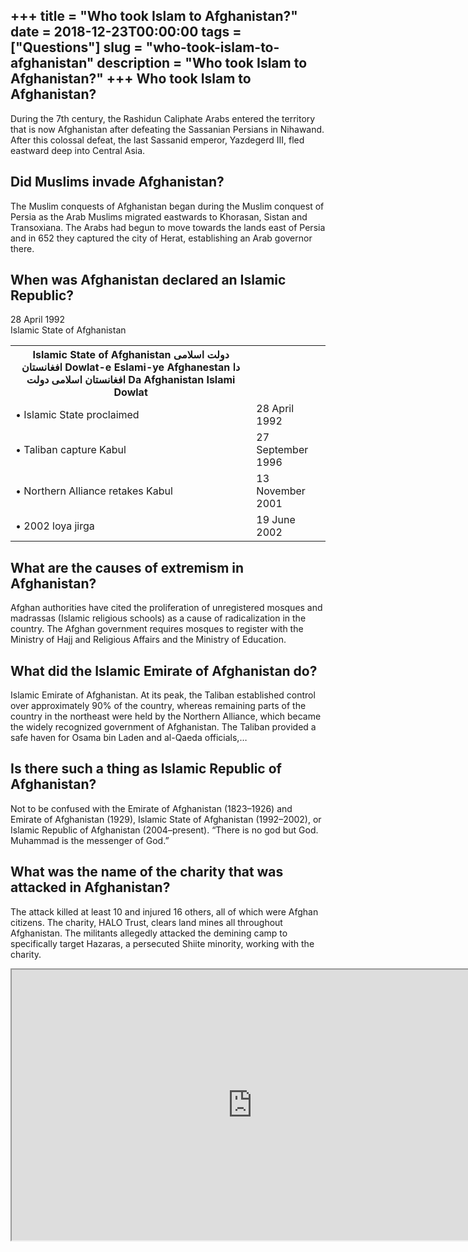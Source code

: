 +++
title = "Who took Islam to Afghanistan?"
date = 2018-12-23T00:00:00
tags = ["Questions"]
slug = "who-took-islam-to-afghanistan"
description = "Who took Islam to Afghanistan?"
+++
Who took Islam to Afghanistan?
------------------------------

During the 7th century, the Rashidun Caliphate Arabs entered the territory that is now Afghanistan after defeating the Sassanian Persians in Nihawand. After this colossal defeat, the last Sassanid emperor, Yazdegerd III, fled eastward deep into Central Asia.

Did Muslims invade Afghanistan?
-------------------------------

The Muslim conquests of Afghanistan began during the Muslim conquest of Persia as the Arab Muslims migrated eastwards to Khorasan, Sistan and Transoxiana. The Arabs had begun to move towards the lands east of Persia and in 652 they captured the city of Herat, establishing an Arab governor there.

When was Afghanistan declared an Islamic Republic?
--------------------------------------------------

28 April 1992  
Islamic State of Afghanistan

<table><tr><th>Islamic State of Afghanistan دولت اسلامی افغانستان Dowlat-e Eslami-ye Afghanestan دا افغانستان اسلامی دولت Da Afghanistan Islami Dowlat</th></tr><tr><td>• Islamic State proclaimed</td><td>28 April 1992</td></tr><tr><td>• Taliban capture Kabul</td><td>27 September 1996</td></tr><tr><td>• Northern Alliance retakes Kabul</td><td>13 November 2001</td></tr><tr><td>• 2002 loya jirga</td><td>19 June 2002</td></tr></table>

What are the causes of extremism in Afghanistan?
------------------------------------------------

Afghan authorities have cited the proliferation of unregistered mosques and madrassas (Islamic religious schools) as a cause of radicalization in the country. The Afghan government requires mosques to register with the Ministry of Hajj and Religious Affairs and the Ministry of Education.

What did the Islamic Emirate of Afghanistan do?
-----------------------------------------------

Islamic Emirate of Afghanistan. At its peak, the Taliban established control over approximately 90% of the country, whereas remaining parts of the country in the northeast were held by the Northern Alliance, which became the widely recognized government of Afghanistan. The Taliban provided a safe haven for Osama bin Laden and al-Qaeda officials,…

Is there such a thing as Islamic Republic of Afghanistan?
---------------------------------------------------------

Not to be confused with the Emirate of Afghanistan (1823–1926) and Emirate of Afghanistan (1929), Islamic State of Afghanistan (1992–2002), or Islamic Republic of Afghanistan (2004–present). “There is no god but God. Muhammad is the messenger of God.”

What was the name of the charity that was attacked in Afghanistan?
------------------------------------------------------------------

The attack killed at least 10 and injured 16 others, all of which were Afghan citizens. The charity, HALO Trust, clears land mines all throughout Afghanistan. The militants allegedly attacked the demining camp to specifically target Hazaras, a persecuted Shiite minority, working with the charity.

<iframe allow="accelerometer; autoplay; clipboard-write; encrypted-media; gyroscope; picture-in-picture" allowfullscreen="" class="__youtube_prefs__  epyt-is-override  no-lazyload" data-no-lazy="1" data-origheight="433" data-origwidth="770" data-skipgform_ajax_framebjll="" height="433" id="_ytid_36574" loading="lazy" src="https://www.youtube.com/embed/zIGbglprvGo?enablejsapi=1&autoplay=0&cc_load_policy=0&cc_lang_pref=&iv_load_policy=1&loop=0&modestbranding=0&rel=1&fs=1&playsinline=0&autohide=2&theme=dark&color=red&controls=1&" title="YouTube player" width="770"></iframe>